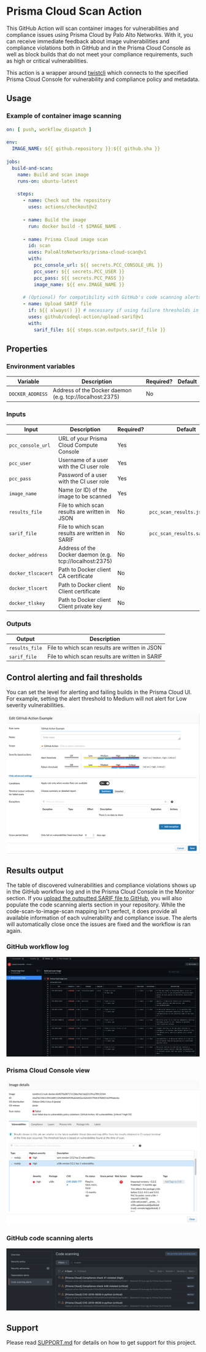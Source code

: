 # Prisma Cloud Scan Action
This GitHub Action will scan container images for vulnerabilities and compliance issues using Prisma Cloud by Palo Alto Networks. With it, you can receive immediate feedback about image vulnerabilities and compliance violations both in GitHub and in the Prisma Cloud Console as well as block builds that do not meet your compliance requirements, such as high or critical vulnerabilities.

This action is a wrapper around [twistcli](https://docs.twistlock.com/docs/compute_edition/tools/twistcli_scan_images.html) which connects to the specified Prisma Cloud Console for vulnerability and compliance policy and metadata.

## Usage
### Example of container image scanning
```yaml
on: [ push, workflow_dispatch ]

env:
  IMAGE_NAME: ${{ github.repository }}:${{ github.sha }}

jobs:
  build-and-scan:
    name: Build and scan image
    runs-on: ubuntu-latest

    steps:
      - name: Check out the repository
        uses: actions/checkout@v2

      - name: Build the image
        run: docker build -t $IMAGE_NAME .

      - name: Prisma Cloud image scan
        id: scan
        uses: PaloAltoNetworks/prisma-cloud-scan@v1
        with:
          pcc_console_url: ${{ secrets.PCC_CONSOLE_URL }}
          pcc_user: ${{ secrets.PCC_USER }}
          pcc_pass: ${{ secrets.PCC_PASS }}
          image_name: ${{ env.IMAGE_NAME }}

      # (Optional) for compatibility with GitHub's code scanning alerts
      - name: Upload SARIF file
        if: ${{ always() }} # necessary if using failure thresholds in the image scan
        uses: github/codeql-action/upload-sarif@v1
        with:
          sarif_file: ${{ steps.scan.outputs.sarif_file }}
```


## Properties
### Environment variables
| Variable | Description | Required? | Default |
|---|---|---|---|
| `DOCKER_ADDRESS` | Address of the Docker daemon (e.g. tcp://localhost:2375) | No | |

### Inputs
| Input | Description | Required? | Default |
|---|---|---|---|
| `pcc_console_url` | URL of your Prisma Cloud Compute Console | Yes |  |
| `pcc_user` | Username of a user with the CI user role | Yes |  |
| `pcc_pass` | Password of a user with the CI user role | Yes |  |
| `image_name` | Name (or ID) of the image to be scanned | Yes |  |
| `results_file` | File to which scan results are written in JSON | No | `pcc_scan_results.json` |
| `sarif_file` | File to which scan results are written in SARIF | No | `pcc_scan_results.sarif.json` |
| `docker_address` | Address of the Docker daemon (e.g. tcp://localhost:2375) | No |  |
| `docker_tlscacert` | Path to Docker client CA certificate | No |  |
| `docker_tlscert` | Path to Docker client Client certificate | No |  |
| `docker_tlskey` | Path to Docker client Client private key | No |  |

### Outputs
| Output | Description |
|---|---|
| `results_file` | File to which scan results are written in JSON |
| `sarif_file` | File to which scan results are written in SARIF |

## Control alerting and fail thresholds
You can set the level for alerting and failing builds in the Prisma Cloud UI. For example, setting the alert threshold to Medium will not alert for Low severity vulnerabilities.

<img src="./images/pc_ci_rule_example.png">

## Results output
The table of discovered vulnerabilities and compliance violations shows up in the GitHub workflow log and in the Prisma Cloud Console in the Monitor section. If you [upload the outputted SARIF file to GitHub](https://docs.github.com/en/code-security/secure-coding/integrating-with-code-scanning/uploading-a-sarif-file-to-github), you will also populate the code scanning alerts section in your repository. While the code-scan-to-image-scan mapping isn't perfect, it does provide all available information of each vulnerability and compliance issue. The alerts will automatically close once the issues are fixed and the workflow is ran again.

### GitHub workflow log
<img src="./images/pc_github_log_output.png">

### Prisma Cloud Console view
<img src="./images/pc_ui_result.png">

### GitHub code scanning alerts
<img src="./images/pc_github_code_scanning.png">

## Support
Please read [SUPPORT.md](SUPPORT.md) for details on how to get support for this project.
